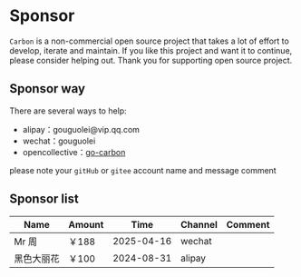 # Sponsor 

`Carbon` is a non-commercial open source project that takes a lot of effort to develop, iterate and maintain.
If you like this project and want it to continue, please consider helping out. Thank you for supporting open source project.

## Sponsor way

There are several ways to help:
<ul class="simple-list">
    <li>
        alipay：gouguolei@vip.qq.com
    </li>
    <li>
        wechat：gouguolei
    </li>
    <li>
        opencollective：<a target="_blank" rel="noreferrer" href="https://opencollective.com/go-carbon">go-carbon</a>
    </li>
</ul>

please note your `gitHub` or `gitee` account name and message comment

## Sponsor list
| Name  | Amount | Time  | Channel  | Comment |
|-------| ----- | --------- | ------ | ------ |
| Mr 周  | ￥188 | 2025-04-16 | wechat |        |
| 黑色大丽花 | ￥100 | 2024-08-31 | alipay |      |
